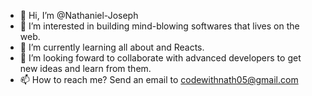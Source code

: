 - 👋 Hi, I’m @Nathaniel-Joseph
- 👀 I’m interested in building mind-blowing softwares that lives on the web.
- 🌱 I’m currently learning all about and Reacts.
- 💞️ I’m looking foward to collaborate with advanced developers to get new ideas and learn from them.
- 📫 How to reach me? Send an email to codewithnath05@gmail.com

<!---
Nathaniel-Joseph/Nathaniel-Joseph is a ✨ special ✨ repository because its `README.md` (this file) appears on your GitHub profile.
You can click the Preview link to take a look at your changes.
--->
